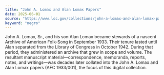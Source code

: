 ```yaml
---
title: "John A. Lomax and Alan Lomax Papers"
date: 2025-06-01
source: "https://www.loc.gov/collections/john-a-lomax-and-alan-lomax-papers/about-this-collection/"
keyword: "negro"
---
```


John A. Lomax, Sr., and his son Alan Lomax became stewards of a nascent Archive of American Folk-Song in September 1933. Their tenure lasted until Alan separated from the Library of Congress in October 1942. During that period, they administered an archive that grew in scope and volume. The resultant manuscript material—correspondence, memoranda, reports, notes, and writings—was decades later collated into the John A. Lomax and Alan Lomax papers (AFC 1933/001), the focus of this digital collection.